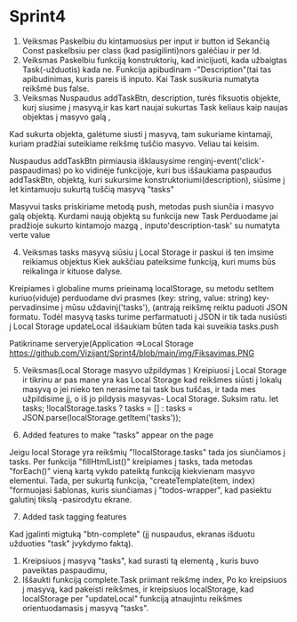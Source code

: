 # Sprint4
1. Veiksmas
Paskelbiu du kintamuosius per input ir button id
Sekančią Const paskelbsiu per class (kad pasigilinti)nors galėčiau ir per Id.
2. Veiksmas
Paskelbiu funkciją konstruktorių, kad inicijuoti, kada užbaigtas Task(-užduotis) kada ne.
Funkcija apibudinam -"Description"(tai tas apibudinimas, kuris pareis iš inputo.
Kai Task susikuria  numatyta reikšmė bus false.
3. Veiksmas
Nuspaudus  addTaskBtn, description, turės fiksuotis objekte, kurį siusime į masyvą,ir kas kart naujai sukurtas Task keliaus kaip naujas objektas į masyvo galą , 

Kad sukurta objekta, galėtume siusti į masyvą, tam sukuriame kintamaji, kuriam pradžiai suteikiame reikšmę tuščio masyvo. Veliau tai keisim.  

Nuspaudus  addTaskBtn pirmiausia išklausysime renginį-event('click'-paspaudimas) po ko vidinėje funkcijoje, kuri bus iššaukiama paspaudus addTaskBtn, objektą, kuri sukursime konstruktoriumi(description), siūsime į let kintamuoju sukurtą tuščią masyvą "tasks" 

Masyvui tasks priskiriame metodą push, metodas push siunčia i masyvo galą objektą.
Kurdami naują objektą su funkcija new Task
Perduodame jai pradžioje sukurto kintamojo mazgą , inputo'description-task' su numatyta verte value

4. Veiksmas
tasks masyvą siūsiu į Local Storage ir paskui iš ten imsime reikiamus objektus
Kiek aukščiau pateiksime funkciją, kuri mums būs reikalinga ir kituose dalyse.

Kreipiames i globaline mums prieinamą localStorage,  su metodu setItem kuriuo(viduje) perduodame dvi prasmes (key: string, value: string) key- pervadinsime į mūsu uždavinį('tasks'), (antrają reikšmę reiktu paduoti JSON formatu. Todėl masyvą tasks  turime perfarmatuoti į JSON ir tik tada nusiūsti į  Local Storage
updateLocal iššaukiam būten tada kai suveikia tasks.push

Patikriname serveryje(Application =>Local Storage
https://github.com/Vizijant/Sprint4/blob/main/img/Fiksavimas.PNG

5. Veiksmas(Local Storage masyvo užpildymas )
Kreipiuosi į Local Storage ir tikrinu ar pas mane yra kas Local Storage kad reikšmes siūsti į lokalų masyvą o jei nieko ten nerasime tai task  bus tuščas, ir tada mes užpildisime jį, o iš jo pildysis masyvas- Local Storage. Suksim ratu.
let tasks;      !localStorage.tasks ? tasks = [] : tasks = JSON.parse(localStorage.getItem('tasks'));

6. Added features to make  "tasks" appear on the page

Jeigu local Storage yra reikšmių "!localStorage.tasks" tada jos  siunčiamos į tasks. Per funkcija  "fillHtmlList()" kreipiames į tasks, tada metodas "forEach()" vieną kartą vykdo pateiktą funkciją kiekvienam masyvo elementui.  Tada, per sukurtą funkcija, "createTemplate(item, index) "formuojasi šablonas, kuris siunčiamas į "todos-wrapper", kad pasiektu galutinį tikslą -pasirodytu ekrane.

7. Added task tagging features

Kad įgalinti  migtuką "btn-complete" (jį nuspaudus, ekranas išduotu užduoties "task"  įvykdymo faktą). 
1) Kreipsiuos į masyvą "tasks", kad surasti tą elementą , kuris buvo paveiktas paspaudimu, 
2) Iššaukti funkciją complete.Task priimant reikšmę index, Po ko kreipsiuos į masyvą, kad pakeisti reikšmes, ir kreipsiuos localStorage, kad localStorage per "updateLocal" funkciją atnaujintu reikšmes orientuodamasis į masyvą "tasks".


